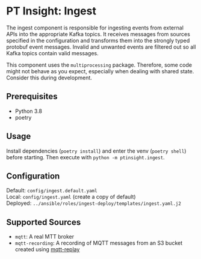 # PT Insight: Ingest

The ingest component is responsible for ingesting events from external APIs into the appropriate Kafka topics.
It receives messages from sources specified in the configuration and transforms them into the strongly typed protobuf
 event messages.
Invalid and unwanted events are filtered out so all Kafka topics contain valid messages.

This component uses the `multiprocessing` package. Therefore, some code might not behave as you expect, especially
 when dealing with shared state. Consider this during development.


## Prerequisites
* Python 3.8
* poetry


## Usage

Install dependencies (`poetry install`) and enter the venv (`poetry shell`) before starting. Then execute with `python -m ptinsight.ingest`.


## Configuration

Default: `config/ingest.default.yaml`  
Local: `config/ingest.yaml`  (create a copy of default)  
Deployed: `../ansible/roles/ingest-deploy/templates/ingest.yaml.j2`


## Supported Sources
* `mqtt`: A real MTT broker
* `mqtt-recording`: A recording of MQTT messages from an S3 bucket created using [mqtt-replay](../../tools/mqtt-replay)

